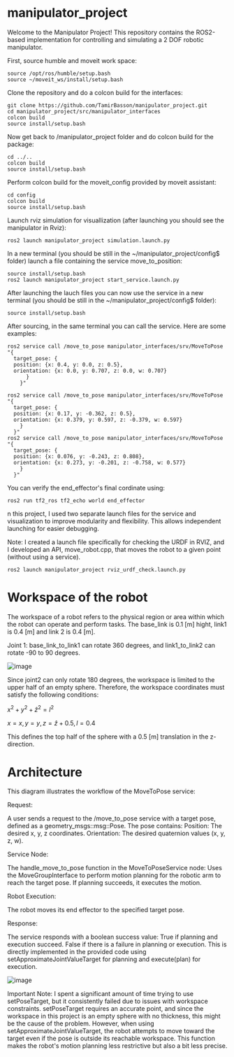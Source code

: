 # manipulator_project

Welcome to the Manipulator Project! This repository contains the ROS2-based implementation for controlling and simulating a 2 DOF robotic manipulator.

First, source humble and moveit work space:

    source /opt/ros/humble/setup.bash
    source ~/moveit_ws/install/setup.bash

Clone the repository and do a colcon build for the interfaces:

    git clone https://github.com/TamirBasson/manipulator_project.git
    cd manipulator_project/src/manipulator_interfaces
    colcon build
    source install/setup.bash
    
Now get back to /manipulator_project folder and do colcon build for the package:
    
    cd ../..
    colcon build
    source install/setup.bash

Perform colcon build for the moveit_config provided by moveit assistant:

    cd config
    colcon build
    source install/setup.bash

Launch rviz simulation for visuallization (after launching you should see the manipulator in Rviz):

    ros2 launch manipulator_project simulation.launch.py

In a new terminal (you should be still in the ~/manipulator_project/config$ folder) launch a file containing the service move_to_position:

    source install/setup.bash
    ros2 launch manipulator_project start_service.launch.py

After launching the lauch files you can now use the service in a new terminal (you should be still in the ~/manipulator_project/config$ folder):

    source install/setup.bash 
        
After sourcing, in the same terminal you can call the service. Here are some examples:
    
    ros2 service call /move_to_pose manipulator_interfaces/srv/MoveToPose "{
      target_pose: {
      position: {x: 0.4, y: 0.0, z: 0.5},
      orientation: {x: 0.0, y: 0.707, z: 0.0, w: 0.707}
          }
        }"

    ros2 service call /move_to_pose manipulator_interfaces/srv/MoveToPose "{
      target_pose: {
      position: {x: 0.17, y: -0.362, z: 0.5},
      orientation: {x: 0.379, y: 0.597, z: -0.379, w: 0.597}
        }
      }"
    ros2 service call /move_to_pose manipulator_interfaces/srv/MoveToPose "{
      target_pose: {
      position: {x: 0.076, y: -0.243, z: 0.808},
      orientation: {x: 0.273, y: -0.201, z: -0.758, w: 0.577}
        }
      }"

You can verify the end_effector's final cordinate using:

    ros2 run tf2_ros tf2_echo world end_effector

n this project, I used two separate launch files for the service and visualization to improve modularity and flexibility. This allows independent launching for easier debugging.

Note: I created a launch file specifically for checking the URDF in RVIZ, and I developed an API, move_robot.cpp, that moves the robot to a given point (without using a service).

    ros2 launch manipulator_project rviz_urdf_check.launch.py

# Workspace of the robot
The workspace of a robot refers to the physical region or area within which the robot can operate and perform tasks.
The base_link is 0.1 [m] hight, link1 is 0.4 [m] and link 2 is 0.4 [m].

Joint 1: base_link_to_link1 can rotate 360 degrees, and link1_to_link2 can rotate -90 to 90 degrees.

![image](https://github.com/user-attachments/assets/14fd2bec-110a-4907-95d1-2f2949ab3436)


Since joint2 can only rotate 180 degrees, the workspace is limited to the upper half of an empty sphere. Therefore, the workspace coordinates must satisfy the following conditions:

$x^2 + y^2 + \hat{z}^2 = l^2$

$x = x, \, y = y, \, z = \hat{z} + 0.5 , l=0.4$

This defines the top half of the sphere with a 0.5 [m] translation in the z-direction.

# Architecture

This diagram illustrates the workflow of the MoveToPose service:

Request:

A user sends a request to the /move_to_pose service with a target pose, defined as a geometry_msgs::msg::Pose. The pose contains:
Position: The desired x, y, z coordinates.
Orientation: The desired quaternion values (x, y, z, w).

Service Node:

The handle_move_to_pose function in the MoveToPoseService node:
Uses the MoveGroupInterface to perform motion planning for the robotic arm to reach the target pose.
If planning succeeds, it executes the motion.

Robot Execution:

The robot moves its end effector to the specified target pose.

Response:

The service responds with a boolean success value:
True if planning and execution succeed.
False if there is a failure in planning or execution.
This is directly implemented in the provided code using setApproximateJointValueTarget for planning and execute(plan) for execution.

![image](https://github.com/user-attachments/assets/de154435-3d91-4188-8243-051ad3a866d0)

Important Note: I spent a significant amount of time trying to use setPoseTarget, but it consistently failed due to issues with workspace constraints. setPoseTarget requires an accurate point, and since the workspace in this project is an empty sphere with no thickness, this might be the cause of the problem. However, when using setApproximateJointValueTarget, the robot attempts to move toward the target even if the pose is outside its reachable workspace. This function makes the robot's motion planning less restrictive but also a bit less precise.

